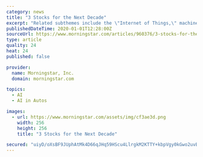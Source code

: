 ```yaml
---
category: news
title: "3 Stocks for the Next Decade"
excerpt: "Related subthemes include the \"Internet of Things,\" machine learning, and artificial intelligence. Networks and Computer Systems ... Alphabet's autonomous car technology business, Waymo, is a good example: Based on various studies, it may tap into a market valued in the tens of billions of dollars within the next 10-15 years.\""
publishedDateTime: 2020-01-01T12:28:00Z
sourceUrl: https://www.morningstar.com/articles/960376/3-stocks-for-the-next-decade
type: article
quality: 24
heat: 24
published: false

provider:
  name: Morningstar, Inc.
  domain: morningstar.com

topics:
  - AI
  - AI in Autos

images:
  - url: https://www.morningstar.com/assets/img/cf3ae3d.png
    width: 256
    height: 256
    title: "3 Stocks for the Next Decade"

secured: "uiyD/oXsBF9JUphAtMk4D66qJHq59HScu4LlrgkM2KTTY+kbpVgy0kGwo2uvByYhQ9qBE0Def37Nl9zxyWCRSxOD7Y7zqKBF/3PjQXhdDzGtEYFntuQtAPnMXp9NMWd+SGzbIBtp5Dn3TMAbnsSqcAf/q5A+BI6UhC6GPYnGSZYT0u6k5jS5wh//c8rKlRyb2yLfhqjaYWvvwC7vnhIXUwYkWBvb2y37ckPWME1sKPX+tFr43wuU2NGWfrJvQwA0xdj/OQTBMYxahXyX/M0YOQfIJQNrFhs392+1JyrAAw0=;jQOuIu7j5hBN0G/CGlXKHQ=="
---
```


